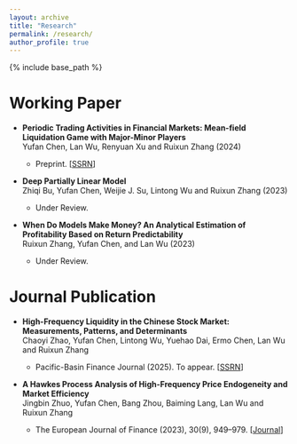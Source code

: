 ```yaml
---
layout: archive
title: "Research"
permalink: /research/
author_profile: true
---
```


{% include base_path %}

Working Paper
==========================
* **Periodic Trading Activities in Financial Markets: Mean-field Liquidation Game with Major-Minor Players** <br> Yufan Chen, Lan Wu, Renyuan Xu and Ruixun Zhang (2024)
  * Preprint. [[SSRN](https://papers.ssrn.com/sol3/papers.cfm?abstract_id=4929201)]

* **Deep Partially Linear Model** <br> Zhiqi Bu, Yufan Chen, Weijie J. Su, Lintong Wu and Ruixun Zhang (2023)
  * Under Review. 

* **When Do Models Make Money? An Analytical Estimation of Profitability Based on Return Predictability** <br> Ruixun Zhang, Yufan Chen, and Lan Wu (2023)
  * Under Review. 


Journal Publication
==========================
* **High-Frequency Liquidity in the Chinese Stock Market: Measurements, Patterns, and Determinants** <br> Chaoyi Zhao, Yufan Chen, Lintong Wu, Yuehao Dai, Ermo Chen, Lan Wu and Ruixun Zhang
  * Pacific-Basin Finance Journal (2025). To appear. [[SSRN](https://papers.ssrn.com/sol3/papers.cfm?abstract_id=4191675)] 

* **A Hawkes Process Analysis of High-Frequency Price Endogeneity and Market Efficiency** <br> Jingbin Zhuo, Yufan Chen, Bang Zhou, Baiming Lang, Lan Wu and Ruixun Zhang
  * The European Journal of Finance (2023), 30(9), 949–979. [[Journal](https://doi.org/10.1080/1351847X.2023.2251531)]